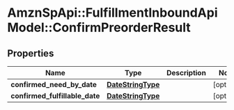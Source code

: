 # AmznSpApi::FulfillmentInboundApiModel::ConfirmPreorderResult

## Properties
Name | Type | Description | Notes
------------ | ------------- | ------------- | -------------
**confirmed_need_by_date** | [**DateStringType**](DateStringType.md) |  | [optional] 
**confirmed_fulfillable_date** | [**DateStringType**](DateStringType.md) |  | [optional] 

